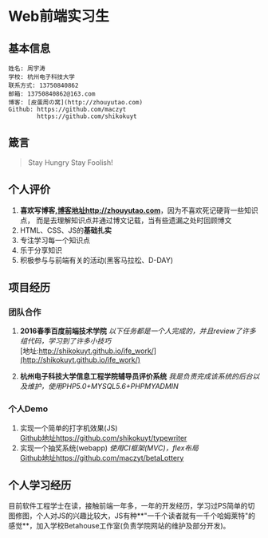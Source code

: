 # Web前端实习生

## 基本信息

    姓名: 周宇涛
    学校: 杭州电子科技大学
    联系方式: 13750840862
    邮箱: 13750840862@163.com
    博客: [皮蛋周の窝](http://zhouyutao.com)
    Github: https://github.com/maczyt
            https://github.com/shikokuyt

## 箴言

>  Stay Hungry Stay Foolish!

## 个人评价

1. **喜欢写博客,[博客地址http://zhouyutao.com](http://zhouyutao.com)**，因为不喜欢死记硬背一些知识点， 而是去理解知识点并通过博文记载，当有些遗漏之处时回顾博文
2. HTML、CSS、JS的**基础扎实**
3. 专注学习每一个知识点
4. 乐于分享知识
5. 积极参与与前端有关的活动(黑客马拉松、D-DAY)

## 项目经历

### 团队合作

1. **2016春季百度前端技术学院**
*以下任务都是一个人完成的，并且review了许多组代码，学习到了许多小技巧*  
[地址:http://shikokuyt.github.io/ife_work/](http://shikokuyt.github.io/ife_work/)

2. **杭州电子科技大学信息工程学院辅导员评价系统**
*我是负责完成该系统的后台以及维护，使用PHP5.0+MYSQL5.6+PHPMYADMIN*

### 个人Demo

1. 实现一个简单的打字机效果(JS)  
[Github地址https://github.com/shikokuyt/typewriter](https://github.com/shikokuyt/typewriter)
2. 实现一个抽奖系统(webapp)
*使用CI框架(MVC)，flex布局*  
[Github地址https://github.com/maczyt/betaLottery](https://github.com/maczyt/betaLottery)


## 个人学习经历

目前软件工程学士在读，接触前端一年多，一年的开发经历，学习过PS简单的切图修图，个人对JS的兴趣比较大，JS有种**"一千个读者就有一千个哈姆莱特"的感觉**，加入学校Betahouse工作室(负责学院网站的维护及部分开发)。
